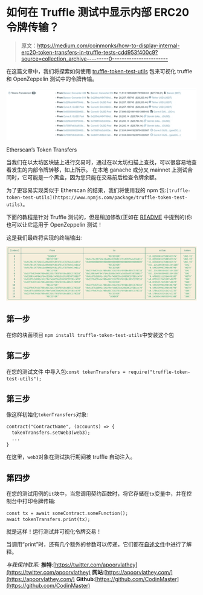 # 如何在 Truffle 测试中显示内部 ERC20 令牌传输？

> 原文：<https://medium.com/coinmonks/how-to-display-internal-erc20-token-transfers-in-truffle-tests-cdd953f400c9?source=collection_archive---------0----------------------->

在这篇文章中，我们将探索如何使用 [truffle-token-test-utils](https://www.npmjs.com/package/truffle-token-test-utils) 包来可视化 truffle 和 OpenZeppelin 测试中的令牌传输。

![](img/90f90e91c9fd1705e32e438cb4c8e79f.png)

Etherscan’s Token Transfers

当我们在以太坊区块链上进行交易时，通过在以太坊扫描上查找，可以很容易地查看发生的内部令牌转移，如上所示。
在本地 ganache 或分叉 mainnet 上测试合同时，它可能是一个黑盒，因为您只能在交易前后检查令牌余额。

为了更容易实现类似于 Etherscan 的结果，我们将使用我的 npm 包:`[truffle-token-test-utils](https://www.npmjs.com/package/truffle-token-test-utils)`。

下面的教程是针对 Truffle 测试的，但是稍加修改(正如在 [README](https://github.com/CodinMaster/truffle-token-test-utils#readme) 中提到的)你也可以让它适用于 OpenZeppelin 测试！

这是我们最终将实现的终端输出:

![](img/dc3151ee6f9b14f519c798edc0bcea3e.png)

## 第一步

在你的块菌项目
`npm install truffle-token-test-utils`中安装这个包

## 第二步

在您的测试文件
中导入包`const tokenTransfers = require("truffle-token-test-utils");`

## 第三步

像这样初始化`tokenTransfers`对象:

```
contract("ContractName", (accounts) => {
  tokenTransfers.setWeb3(web3);
  ...
}
```

在这里，`web3`对象在测试执行期间被 truffle 自动注入。

## 第四步

在您的测试用例的`it`块中，当您调用契约函数时，将它存储在`tx`变量中，并在控制台中打印令牌传输:

```
const tx = await someContract.someFunction();
await tokenTransfers.print(tx);
```

就是这样！运行测试并可视化令牌交易！

当调用“print”时，还有几个额外的参数可以传递，它们都在[自述文件](https://github.com/CodinMaster/truffle-token-test-utils#readme)中进行了解释。

*与我保持联系:*
**推特**:[https://twitter.com/apoorvlathey](https://twitter.com/apoorvlathey)
**网站**:[https://apoorvlathey.com/](https://apoorvlathey.com/)
**Github**:[https://github.com/CodinMaster](https://github.com/CodinMaster)